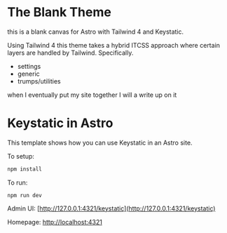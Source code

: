 # The Blank Theme

this is a blank canvas for Astro with Tailwind 4 and Keystatic.

Using Tailwind 4 this theme takes a hybrid ITCSS approach where certain layers are handled by Tailwind.
Specifically.

- settings
- generic
- trumps/utilities

when I eventually put my site together I will a write up on it

# Keystatic in Astro

This template shows how you can use Keystatic in an Astro site.

To setup:

```bash
npm install
```

To run:

```
npm run dev
```

Admin UI: [http://127.0.0.1:4321/keystatic](http://127.0.0.1:4321/keystatic)

Homepage: [http://localhost:4321](http://localhost:4321)
